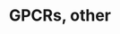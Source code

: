---
annotations:
- type: Pathway Ontology
  value: G protein mediated signaling pathway
authors:
- MaintBot
- Mkutmon
- Eweitz
description: This pathway was created using the GPCRDB (Horn et al., 1998), http://www.gpcr.org/7tm/
  (originally at http://www.cmbi.kun.nl/7tm/). The groupings are based on the GPCR
  phylogenetic tree available from the GPCRDB and the training sets used by Karchin
  et al. (Bioinformatics, 2002, pg. 147-159). The labels indicate children and grandchildren
  of the various classes of GPCRs as described by these references.
last-edited: 2021-05-21
organisms:
- Bos taurus
redirect_from:
- /index.php/Pathway:WP990
- /instance/WP990
schema-jsonld:
- '@context': https://schema.org/
  '@id': https://wikipathways.github.io/pathways/WP990.html
  '@type': Dataset
  creator:
    '@type': Organization
    name: WikiPathways
  description: This pathway was created using the GPCRDB (Horn et al., 1998), http://www.gpcr.org/7tm/
    (originally at http://www.cmbi.kun.nl/7tm/). The groupings are based on the GPCR
    phylogenetic tree available from the GPCRDB and the training sets used by Karchin
    et al. (Bioinformatics, 2002, pg. 147-159). The labels indicate children and grandchildren
    of the various classes of GPCRs as described by these references.
  keywords:
  - OR7E19P
  - ADRA1D
  - EMR2
  - Q9H2C7
  - Q9UEB1
  - ADRB2
  - GPR176
  - LPHN2
  - TAAR5
  - GPR18
  - VN1R1
  - GRM8
  - 5HTR1F
  - OR1F1
  - GPR162
  - GPR88
  - OR2B6
  - GRM1
  - GPR135
  - GPR77
  - MCHR2
  - DRD3
  - HSA1
  - OR1J5
  - OR5D3P
  - OR5D3
  - OR2A9P
  - NTSR1
  - GPR62
  - SSTR2
  - HSA8
  - HTR2A
  - Q9UDD8
  - OR3A1
  - PROKR2
  - GPR83
  - GHRHR
  - RXFP3
  - OR2H1
  - TAAR2
  - OR1E1
  - ADORA2A
  - CCR5
  - ALG6
  - CNR1
  - OR1R1P
  - CCKBR
  - OR1N1
  - P47886
  - HSA12
  - OR3A4
  - P2RY13
  - OR7E24
  - CXCR3
  - OR5E1P
  - ADORA3
  - GPR143
  - OR10A2
  - GPR132
  - GPR17
  - FSHR
  - LPHN3
  - FP
  - Q9UDD7
  - UTS2R
  - P47889
  - HSA10
  - OR2M4
  - LTB4R2
  - OR8G1
  - OR10A1
  - O60411
  - OR2A20P
  - GNRHR
  - OR2A4
  - CELSR3
  - S1PR1
  - SMO
  - GPR98
  - GPR116
  - GPR61
  - OR51A1P
  - CELSR1
  - HRH4
  - OR1G1
  - OR1E3P
  - LGR6
  - RXFP1
  - CCR2
  - OR10A5
  - ACKR1
  - OR2F1
  - EMR3
  - GPR183
  - OR7E35P
  - OR6C2
  - OR3A3
  - EDNRA
  - P2RY11
  - GPR56
  - GRPR
  - F2R
  - OR2A5
  - OR7E18P
  - GPR55
  - TAAR3
  - Q9BYT4
  - CXCR2
  - CHRM2
  - GPR133
  - OR5-85
  - HTR7
  - CHRM3
  - DRD4
  - OR8G2
  - CELSR2
  - P47892
  - GPR84
  license: CC0
  name: GPCRs, other
seo: CreativeWork
title: GPCRs, other
wpid: WP990
---